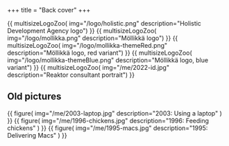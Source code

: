 +++
title = "Back cover"
+++

{{
    multisizeLogoZoo(
        img="/logo/holistic.png"
        description="Holistic Development Agency logo")
}}
{{
    multisizeLogoZoo(
        img="/logo/mollikka.png"
        description="Möllikkä logo")
}}
{{
    multisizeLogoZoo(
        img="/logo/mollikka-themeRed.png"
        description="Möllikkä logo, red variant")
}}
{{
    multisizeLogoZoo(
        img="/logo/mollikka-themeBlue.png"
        description="Möllikkä logo, blue variant")
}}
{{
    multisizeLogoZoo(
        img="/me/2022-id.jpg"
        description="Reaktor consultant portrait")
}}
## Old pictures
{{
    figure(
        img="/me/2003-laptop.jpg"
        description="2003: Using a laptop"
    )
}}
{{
    figure(
        img="/me/1996-chickens.jpg"
        description="1996: Feeding chickens"
    )
}}
{{
    figure(
        img="/me/1995-macs.jpg"
        description="1995: Delivering Macs"
    )
}}